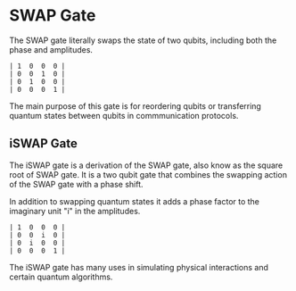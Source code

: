# SWAP Gate

The SWAP gate literally swaps the state of two qubits, including both the phase and amplitudes.

    | 1  0  0  0 |
    | 0  0  1  0 |
    | 0  1  0  0 |
    | 0  0  0  1 |

The main purpose of this gate is for reordering qubits or transferring quantum states between qubits in commmunication protocols.

## iSWAP Gate

The iSWAP gate is a derivation of the SWAP gate, also know as the square root of SWAP gate. It is a two qubit gate that combines the swapping action of the SWAP gate with a phase shift.

In addition to swapping quantum states it adds a phase factor to the imaginary unit "i" in the amplitudes.

    | 1  0  0  0 |
    | 0  0  i  0 |
    | 0  i  0  0 |
    | 0  0  0  1 |

The iSWAP gate has many uses in simulating physical interactions and certain quantum algorithms.